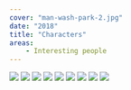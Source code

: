 ```yaml
---
cover: "man-wash-park-2.jpg"
date: "2018"
title: "Characters"
areas:
    - Interesting people
---
```


![](./man-wash-park-1.jpg)
![](./man-wash-park-3.jpg)
![](./dance.jpg)
![](./dance-2.jpg)
![](./dance-3.jpg)
![](./dance-4.jpg)
![](./doc-holiday.jpg)
![](./dog-trainor_1_1280.jpg)
![](./dog-trainor_2_1280.jpg)
